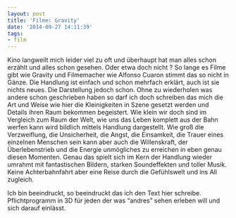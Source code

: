 ```yaml
---
layout: post
title: 'Filme: Gravity'
date: '2014-09-27 14:11:39'
tags:
- film
---
```


Kino langweilt mich leider viel zu oft und überhaupt hat man alles schon erzählt und alles schon gesehen. Oder etwa doch nicht ? So lange es Filme gibt wie Gravity und Filmemacher wie Alfonso Cuaron stimmt das so nicht in Gänze. Die Handlung ist einfach und schon mehrfach erklärt, auch ist sie nichts neues. Die Darstellung jedoch schon. Ohne zu wiederholen was andere schon geschrieben haben so darf ich doch schreiben das mich die Art und Weise wie hier die Kleinigkeiten in Szene gesetzt werden und Details ihren Raum bekommen begeistert. Wie klein wir doch sind im Vergleich zum Raum der Welt, wie uns das Leben komplett aus der Bahn werfen kann wird bildlich mittels Handlung dargestellt. Wie groß die Verzweiflung, die Unsicherheit, die Angst, die Einsamkeit, die Trauer eines einzelnen Menschen sein kann aber auch die Willenskraft, der Überlebenstrieb und die Energie unmögliches zu erreichen in eben genau diesen Momenten. Genau das spielt sich im Kern der Handlung wieder umrahmt mit fantastischen Bildern, starken Soundeffekten und toller Musik. Keine Achterbahnfahrt aber eine Reise durch die Gefühlswelt und ins All zugleich.

Ich bin beeindruckt, so beeindruckt das ich den Text hier schreibe. Pflichtprogramm in 3D für jeden der was “andres” sehen erleben will und sich darauf einlässt.